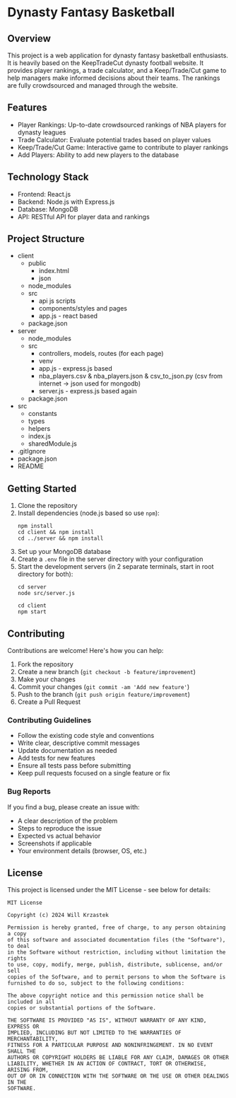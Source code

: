 # Dynasty Fantasy Basketball

## Overview
This project is a web application for dynasty fantasy basketball enthusiasts. It is heavily based on the KeepTradeCut dynasty football website. It provides player rankings, a trade calculator, and a Keep/Trade/Cut game to help managers make informed decisions about their teams. The rankings are fully crowdsourced and managed through the website.

## Features
- Player Rankings: Up-to-date crowdsourced rankings of NBA players for dynasty leagues
- Trade Calculator: Evaluate potential trades based on player values
- Keep/Trade/Cut Game: Interactive game to contribute to player rankings
- Add Players: Ability to add new players to the database

## Technology Stack
- Frontend: React.js
- Backend: Node.js with Express.js
- Database: MongoDB
- API: RESTful API for player data and rankings

## Project Structure
- client
     - public
        - index.html
        - json
     - node_modules
     - src
        - api js scripts
        - components/styles and pages
        - app.js - react based
     - package.json 
- server
     - node_modules
     - src
        - controllers, models, routes (for each page)
        - venv
        - app.js - express.js based
        - nba_players.csv & nba_players.json & csv_to_json.py (csv from internet -> json used for mongodb)
        - server.js - express.js based again
     - package.json
- src
     - constants
     - types
     - helpers
     - index.js
     - sharedModule.js
- .gitIgnore
- package.json
- README   

## Getting Started
1. Clone the repository
2. Install dependencies (node.js based so use `npm`):
   ```
   npm install
   cd client && npm install
   cd ../server && npm install
   ```
3. Set up your MongoDB database
4. Create a `.env` file in the server directory with your configuration
5. Start the development servers (in 2 separate terminals, start in root directory for both):
   ```
   cd server
   node src/server.js
   ```
   ```
   cd client
   npm start
   ```

## Contributing
Contributions are welcome! Here's how you can help:

1. Fork the repository
2. Create a new branch (`git checkout -b feature/improvement`)
3. Make your changes
4. Commit your changes (`git commit -am 'Add new feature'`)
5. Push to the branch (`git push origin feature/improvement`)
6. Create a Pull Request

### Contributing Guidelines
- Follow the existing code style and conventions
- Write clear, descriptive commit messages
- Update documentation as needed
- Add tests for new features
- Ensure all tests pass before submitting
- Keep pull requests focused on a single feature or fix

### Bug Reports
If you find a bug, please create an issue with:
- A clear description of the problem
- Steps to reproduce the issue
- Expected vs actual behavior
- Screenshots if applicable
- Your environment details (browser, OS, etc.)

## License
This project is licensed under the MIT License - see below for details:

```
MIT License

Copyright (c) 2024 Will Krzastek

Permission is hereby granted, free of charge, to any person obtaining a copy
of this software and associated documentation files (the "Software"), to deal
in the Software without restriction, including without limitation the rights
to use, copy, modify, merge, publish, distribute, sublicense, and/or sell
copies of the Software, and to permit persons to whom the Software is
furnished to do so, subject to the following conditions:

The above copyright notice and this permission notice shall be included in all
copies or substantial portions of the Software.

THE SOFTWARE IS PROVIDED "AS IS", WITHOUT WARRANTY OF ANY KIND, EXPRESS OR
IMPLIED, INCLUDING BUT NOT LIMITED TO THE WARRANTIES OF MERCHANTABILITY,
FITNESS FOR A PARTICULAR PURPOSE AND NONINFRINGEMENT. IN NO EVENT SHALL THE
AUTHORS OR COPYRIGHT HOLDERS BE LIABLE FOR ANY CLAIM, DAMAGES OR OTHER
LIABILITY, WHETHER IN AN ACTION OF CONTRACT, TORT OR OTHERWISE, ARISING FROM,
OUT OF OR IN CONNECTION WITH THE SOFTWARE OR THE USE OR OTHER DEALINGS IN THE
SOFTWARE.
```